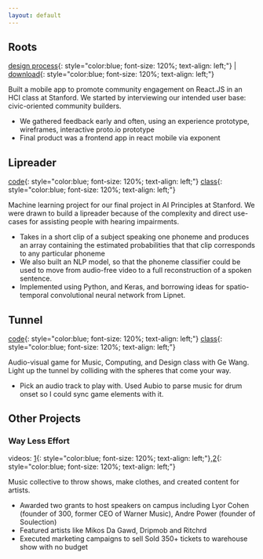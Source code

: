 ```yaml
---
layout: default
---
```



## [](#header-3)Roots
 [design process](http://hci.stanford.edu/courses/cs147/2016/au/projects/DigitalDemocracy/Roots/media/roots-7-final-report.pdf){: style="color:blue; font-size: 120%; text-align: left;"} | 
[download](http://hci.stanford.edu/courses/cs147/2016/au/projects/DigitalDemocracy/Roots/){: style="color:blue; font-size: 120%; text-align: left;"}


Built a mobile app to promote community engagement on React.JS in an HCI class at Stanford. We started by interviewing our intended user base: civic-oriented community builders. 
- We gathered feedback early and often, using an experience prototype, wireframes, interactive proto.io prototype
- Final product was a frontend app in react mobile via exponent

## [](#header-3)Lipreader
[code](https://github.com/maxwolff/lipreader){: style="color:blue; font-size: 120%; text-align: left;"} 
[class](http://web.stanford.edu/class/cs221/){: style="color:blue; font-size: 120%; text-align: left;"} 

Machine learning project for our final project in AI Principles at Stanford. We were drawn to build a lipreader because of the complexity and direct use-cases for assisting people with hearing impairments. 
- Takes in a short clip of a subject speaking one phoneme and produces an array containing the estimated probabilities that that clip corresponds to any particular phoneme
-  We also built an NLP model, so that the phoneme classifier could be used to move from audio-free video to a full reconstruction of a spoken sentence.
- Implemented using Python, and Keras, and borrowing ideas for spatio-temporal convolutional neural network from Lipnet.

## [](#header-2)Tunnel
[code](https://github.com/maxwolff/tunnel){: style="color:blue; font-size: 120%; text-align: left;"} 
[class](https://ccrma.stanford.edu/courses/256a-fall-2015/){: style="color:blue; font-size: 120%; text-align: left;"} 

Audio-visual game for Music, Computing, and Design class with Ge Wang. Light up the tunnel by colliding with the spheres that come your way. 
- Pick an audio track to play with. Used Aubio to parse music for drum onset so I could sync game elements with it.

## [](#header-2)Other Projects

### [](#header-3) Way Less Effort
videos: [1](https://www.youtube.com/watch?v=X4J5wOD6ci8){: style="color:blue; font-size: 120%; text-align: left;"},[2](https://www.facebook.com/ritchrd/videos/1553875881356311/){: style="color:blue; font-size: 120%; text-align: left;"} 


Music collective to throw shows, make clothes, and created content for artists. 
- Awarded two grants to host speakers on campus including Lyor Cohen (founder of 300, former CEO of Warner Music), Andre Power (founder of Soulection)
- Featured artists like Mikos Da Gawd, Dripmob and Ritchrd
- Executed marketing campaigns to sell Sold 350+ tickets to warehouse show with no budget










